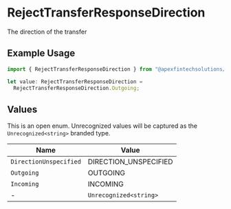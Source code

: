 # RejectTransferResponseDirection

The direction of the transfer

## Example Usage

```typescript
import { RejectTransferResponseDirection } from "@apexfintechsolutions/ascend-sdk/models/components";

let value: RejectTransferResponseDirection =
  RejectTransferResponseDirection.Outgoing;
```

## Values

This is an open enum. Unrecognized values will be captured as the `Unrecognized<string>` branded type.

| Name                   | Value                  |
| ---------------------- | ---------------------- |
| `DirectionUnspecified` | DIRECTION_UNSPECIFIED  |
| `Outgoing`             | OUTGOING               |
| `Incoming`             | INCOMING               |
| -                      | `Unrecognized<string>` |